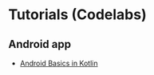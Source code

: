 # Tutorials (Codelabs)

## Android app
- [Android Basics in Kotlin](https://developer.android.com/courses/android-basics-kotlin/course)
